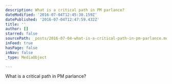 ```yaml
---
description: What is a critical path in PM parlance?
dateModified: '2016-07-04T12:45:30.159Z'
datePublished: '2016-07-04T12:47:59.432Z'
title: ''
author: []
starred: false
sourcePath: _posts/2016-07-04-what-is-a-critical-path-in-pm-parlance.md
inFeed: true
hasPage: false
inNav: false
_type: MediaObject

---
```

What is a critical path in PM parlance?